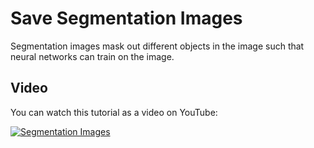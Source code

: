 # Save Segmentation Images

Segmentation images mask out different objects in the image such that neural networks can train on the image.

## Video

You can watch this tutorial as a video on YouTube:

[![Segmentation Images](http://img.youtube.com/vi/NxFrY3EcIMA/0.jpg)](http://www.youtube.com/watch?v=NxFrY3EcIMA "Segmentation Images")

